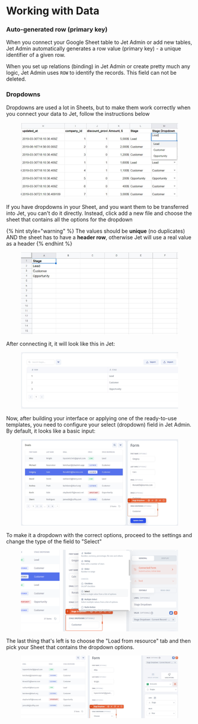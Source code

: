 # Working with Data

### Auto-generated row (primary key)

When you connect your Google Sheet table to Jet Admin or add new tables, Jet Admin automatically generates a row value (primary key) - a unique identifier of a given row.&#x20;

When you set up relations (binding) in Jet Admin or create pretty much any logic, Jet Admin uses `ROW` to identify the records. This field can not be deleted.

### Dropdowns

Dropdowns are used a lot in Sheets, but to make them work correctly when you connect your data to Jet, follow the instructions below

<figure><img src="../../../.gitbook/assets/stagessheets (1).JPG" alt=""><figcaption></figcaption></figure>

If you have dropdowns in your Sheet, and you want them to be transferred into Jet, you can't do it directly. Instead, click add a new file and choose the sheet that contains all the options for the dropdown

{% hint style="warning" %}
The values should be **unique** (no duplicates) AND the sheet has to have a **header row**, otherwise Jet will use a real value as a header
{% endhint %}

<figure><img src="../../../.gitbook/assets/shdtf.JPG" alt=""><figcaption></figcaption></figure>

After connecting it, it will look like this in Jet:&#x20;

<figure><img src="../../../.gitbook/assets/stages.JPG" alt=""><figcaption></figcaption></figure>

Now, after building your interface or applying one of the ready-to-use templates, you need to configure your select (dropdown) field in Jet Admin. By default, it looks like a basic input:

<figure><img src="../../../.gitbook/assets/dtjsfgy.JPG" alt=""><figcaption></figcaption></figure>

To make it a dropdown with the correct options, proceed to the settings and change the type of the field to "Select"

<figure><img src="../../../.gitbook/assets/Screenshot (202).png" alt=""><figcaption></figcaption></figure>

The last thing that's left is to choose the "Load from resource" tab and then pick your Sheet that contains the dropdown options.

<figure><img src="../../../.gitbook/assets/djfygvy.JPG" alt=""><figcaption></figcaption></figure>

&#x20;
